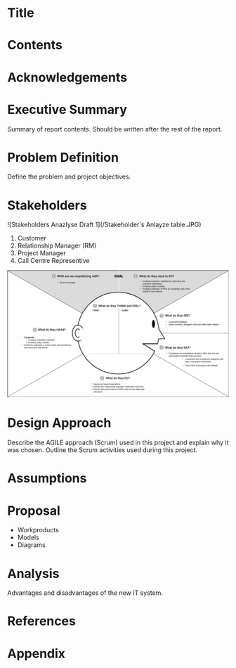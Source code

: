 # Title
# Contents
# Acknowledgements
# Executive Summary
Summary of report contents. Should be written after the rest of the report.

# Problem Definition
Define the problem and project objectives.

# Stakeholders
![Stakeholders Anazlyse Draft 1](/Stakeholder's Anlayze table.JPG)

1. Customer
2. Relationship Manager (RM)
3. Project Manager
4. Call Centre Representive

![Empathy Map - Branch Manager](/assets/Empathy%20Map%20-%20Branch%20Manager.png)

# Design Approach
Describe the AGILE approach (Scrum) used in this project and explain why it was chosen. Outline the Scrum activities used during this project.

# Assumptions
# Proposal

* Workproducts
* Models
* Diagrams

# Analysis
Advantages and disadvantages of the new IT system.

# References
# Appendix
